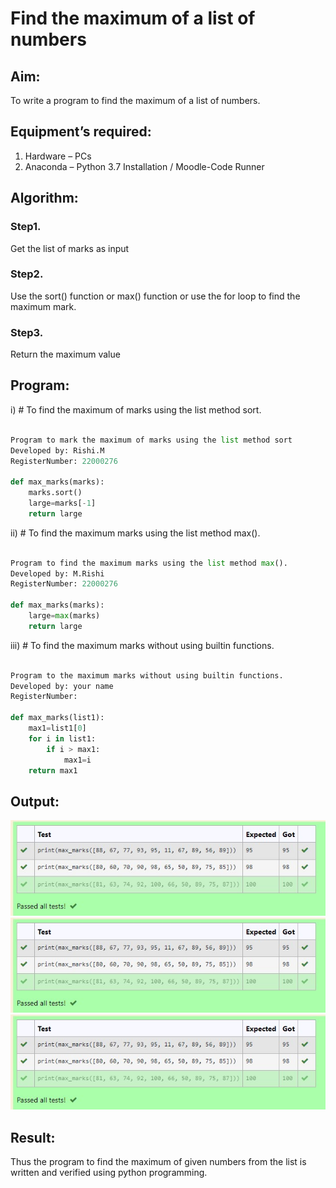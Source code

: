 # Find the maximum of a list of numbers
## Aim:
To write a program to find the maximum of a list of numbers.
## Equipment’s required:
1.	Hardware – PCs
2.	Anaconda – Python 3.7 Installation / Moodle-Code Runner
## Algorithm:
### Step1.
Get the list of marks as input
### Step2. 
Use the sort() function or max() function or use the for loop to find the maximum mark.
### Step3. 
Return the maximum value
## Program:

i)	# To find the maximum of marks using the list method sort.
```Python

Program to mark the maximum of marks using the list method sort
Developed by: Rishi.M
RegisterNumber: 22000276

def max_marks(marks):
    marks.sort()
    large=marks[-1]
    return large


```

ii)	# To find the maximum marks using the list method max().
```Python
 
Program to find the maximum marks using the list method max().
Developed by: M.Rishi
RegisterNumber: 22000276

def max_marks(marks):
    large=max(marks)
    return large


```

iii) # To find the maximum marks without using builtin functions.
```Python
 
Program to the maximum marks without using builtin functions.
Developed by: your name
RegisterNumber: 

def max_marks(list1):
    max1=list1[0]
    for i in list1:
        if i > max1:
            max1=i
    return max1


```


## Output:
![OUTPUT](/1.jpg)
![OUTPUT](/2.jpg)
![OUTPUT](/3.jpg)
## Result:
Thus the program to find the maximum of given numbers from the list is written and verified using python programming.
